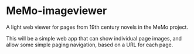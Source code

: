 # MeMo-imageviewer

A light web viewer for pages from 19th century novels in the MeMo project.

This will be a simple web app that can show individual page images, and allow some simple paging navigation, based on a URL for each page.
